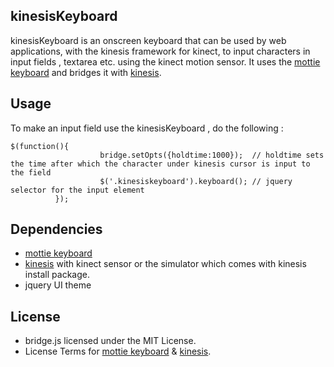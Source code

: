 

## kinesisKeyboard


kinesisKeyboard is an onscreen keyboard that can be used by web applications, with the kinesis framework for kinect, to input characters in input fields , textarea etc. using the kinect motion sensor. It uses the [mottie keyboard](https://github.com/Mottie/Keyboard) and bridges it with [kinesis](http://kinesis-io.github.io/).

## Usage


To make an input field use the kinesisKeyboard , do the following :

	$(function(){
                        bridge.setOpts({holdtime:1000});  // holdtime sets the time after which the character under kinesis cursor is input to the field
                        $('.kinesiskeyboard').keyboard(); // jquery selector for the input element 
              });

## Dependencies


* [mottie keyboard](https://github.com/Mottie/Keyboard)
* [kinesis](http://kinesis-io.github.io/) with kinect sensor or the simulator which comes with kinesis install package.
* jquery UI theme

## License


* bridge.js licensed under the MIT License.
* License Terms for [mottie keyboard](https://github.com/Mottie/Keyboard) & [kinesis](http://kinesis-io.github.io/).
